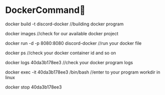 # DockerCommand🐳 

docker build -t discord-docker //building docker program

docker images //check for our available docker project

docker run -d -p 8080:8080 discord-docker //run your docker file

docker ps //check your docker container id and so on

docker logs 40da3b178ee3 //check your docker program logs

docker exec -it 40da3b178ee3 /bin/bash //enter to your program workdir in linux

docker stop 40da3b178ee3


